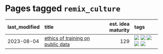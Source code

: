 # Pages tagged `remix_culture`

|last_modified|title|est. idea maturity|tags
|:---|:---|---:|:---|
|2023-08-04|[ethics of training on public data](../ethics_of_public_data.md)|129|[![](https://img.shields.io/badge/tag-ai_ethics-d47f6f)](../tags/ai_ethics.md) [![](https://img.shields.io/badge/tag-ethics-913db)](../tags/ethics.md) [![](https://img.shields.io/badge/tag-fair_use-193ec4)](../tags/fair_use.md) [![](https://img.shields.io/badge/tag-philosophy-a68128)](../tags/philosophy.md) [![](https://img.shields.io/badge/tag-remix_culture-8b3cb7)](../tags/remix_culture.md)|